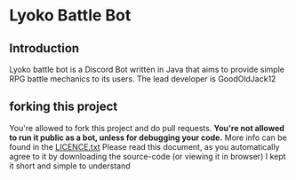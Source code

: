 # Lyoko Battle Bot

## Introduction
Lyoko battle bot is a Discord Bot written in Java that aims to provide simple RPG battle mechanics
to its users. 
The lead developer is GoodOldJack12

## forking this project
You're allowed to fork this project and do pull requests.
**You're not allowed to run it public as a bot, unless for debugging your code.**
More info can be found in the [LICENCE.txt](./LICENCE.txt)
Please read this document, as you automatically agree to it by downloading the source-code
(or viewing it in browser)
I kept it short and simple to understand


